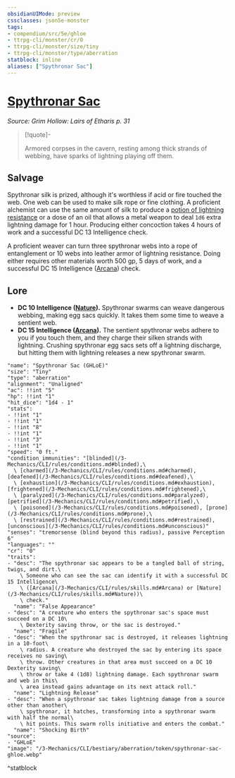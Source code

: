 ```yaml
---
obsidianUIMode: preview
cssclasses: json5e-monster
tags:
- compendium/src/5e/ghloe
- ttrpg-cli/monster/cr/0
- ttrpg-cli/monster/size/tiny
- ttrpg-cli/monster/type/aberration
statblock: inline
aliases: ["Spythronar Sac"]
---
```

# [Spythronar Sac](3-Mechanics\CLI\bestiary\aberration/spythronar-sac-ghloe.md)
*Source: Grim Hollow: Lairs of Etharis p. 31*  

> [!quote]-  
> 
> Armored corpses in the cavern, resting among thick strands of webbing, have sparks of lightning playing off them.

## Salvage

Spythronar silk is prized, although it's worthless if acid or fire touched the web. One web can be used to make silk rope or fine clothing. A proficient alchemist can use the same amount of silk to produce a [potion of lightning resistance](/3-Mechanics/CLI/items/potion-of-lightning-resistance.md) or a dose of an oil that allows a metal weapon to deal `1d6` extra lightning damage for 1 hour. Producing either concoction takes 4 hours of work and a successful DC 13 Intelligence check.

A proficient weaver can turn three spythronar webs into a rope of entanglement or 10 webs into leather armor of lightning resistance. Doing either requires other materials worth 500 gp, 5 days of work, and a successful DC 15 Intelligence ([Arcana](/3-Mechanics/CLI/rules/skills.md#Arcana)) check.

## Lore

- **DC 10 Intelligence ([Nature](/3-Mechanics/CLI/rules/skills.md#Nature)).** Spythronar swarms can weave dangerous webbing, making egg sacs quickly. It takes them some time to weave a sentient web.  
- **DC 15 Intelligence ([Arcana](/3-Mechanics/CLI/rules/skills.md#Arcana)).** The sentient spythronar webs adhere to you if you touch them, and they charge their silken strands with lightning. Crushing spythronar egg sacs sets off a lightning discharge, but hitting them with lightning releases a new spythronar swarm.  

```statblock
"name": "Spythronar Sac (GHLoE)"
"size": "Tiny"
"type": "aberration"
"alignment": "Unaligned"
"ac": !!int "5"
"hp": !!int "1"
"hit_dice": "1d4 - 1"
"stats":
- !!int "1"
- !!int "1"
- !!int "8"
- !!int "1"
- !!int "3"
- !!int "1"
"speed": "0 ft."
"condition_immunities": "[blinded](/3-Mechanics/CLI/rules/conditions.md#blinded),\
  \ [charmed](/3-Mechanics/CLI/rules/conditions.md#charmed), [deafened](/3-Mechanics/CLI/rules/conditions.md#deafened),\
  \ [exhaustion](/3-Mechanics/CLI/rules/conditions.md#exhaustion), [frightened](/3-Mechanics/CLI/rules/conditions.md#frightened),\
  \ [paralyzed](/3-Mechanics/CLI/rules/conditions.md#paralyzed), [petrified](/3-Mechanics/CLI/rules/conditions.md#petrified),\
  \ [poisoned](/3-Mechanics/CLI/rules/conditions.md#poisoned), [prone](/3-Mechanics/CLI/rules/conditions.md#prone),\
  \ [restrained](/3-Mechanics/CLI/rules/conditions.md#restrained), [unconscious](/3-Mechanics/CLI/rules/conditions.md#unconscious)"
"senses": "tremorsense (blind beyond this radius), passive Perception 6"
"languages": ""
"cr": "0"
"traits":
- "desc": "The spythronar sac appears to be a tangled ball of string, twigs, and dirt.\
    \ Someone who can see the sac can identify it with a successful DC 15 Intelligence\
    \ ([Arcana](/3-Mechanics/CLI/rules/skills.md#Arcana) or [Nature](/3-Mechanics/CLI/rules/skills.md#Nature))\
    \ check."
  "name": "False Appearance"
- "desc": "A creature who enters the spythronar sac's space must succeed on a DC 10\
    \ Dexterity saving throw, or the sac is destroyed."
  "name": "Fragile"
- "desc": "When the spythronar sac is destroyed, it releases lightning in a 10-foot\
    \ radius. A creature who destroyed the sac by entering its space receives no saving\
    \ throw. Other creatures in that area must succeed on a DC 10 Dexterity saving\
    \ throw or take 4 (1d8) lightning damage. Each spythronar swarm and web in this\
    \ area instead gains advantage on its next attack roll."
  "name": "Lightning Release"
- "desc": "When a spythronar sac takes lightning damage from a source other than another\
    \ spythronar, it hatches, transforming into a spythronar swarm with half the normal\
    \ hit points. This swarm rolls initiative and enters the combat."
  "name": "Shocking Birth"
"source":
- "GHLoE"
"image": "/3-Mechanics/CLI/bestiary/aberration/token/spythronar-sac-ghloe.webp"
```
^statblock
